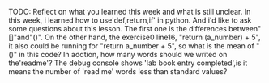 TODO: Reflect on what you learned this week and what is still unclear.
In this week, i learned how to use'def,return,if' in python. And i'd like to ask some questions about this lesson.
The first one is the differences between"[]"and"()". 
On the other hand, the exercise0 line16, "return (a_number) + 5", it also could be running for "return a_number + 5", so what is the mean of "()" in this code? 
In addtion, how many words should we writed on the'readme'? The debug console shows 'lab book entry completed',is it means the number of 'read me' words less than standard values?
